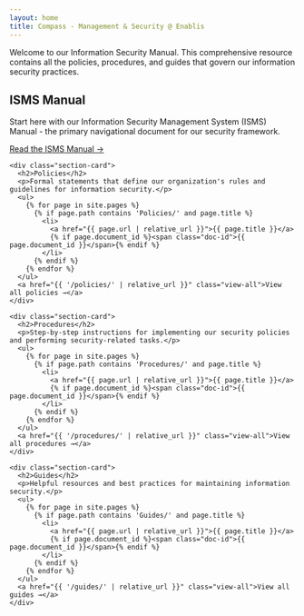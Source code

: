 ```yaml
---
layout: home
title: Compass - Management & Security @ Enablis
---
```


<div class="manual-home">
  
  <p class="manual-intro">
    Welcome to our Information Security Manual. This comprehensive resource contains all the policies, procedures, and guides that govern our information security practices.
  </p>

  <div class="manual-sections">
    <div class="section-card">
      <h2>ISMS Manual</h2>
      <p>Start here with our Information Security Management System (ISMS) Manual - the primary navigational document for our security framework.</p>
      <a href="{{ '/isms-manual/' | relative_url }}" class="view-all">Read the ISMS Manual →</a>
    </div>

    <div class="section-card">
      <h2>Policies</h2>
      <p>Formal statements that define our organization's rules and guidelines for information security.</p>
      <ul>
        {% for page in site.pages %}
          {% if page.path contains 'Policies/' and page.title %}
            <li>
              <a href="{{ page.url | relative_url }}">{{ page.title }}</a>
              {% if page.document_id %}<span class="doc-id">{{ page.document_id }}</span>{% endif %}
            </li>
          {% endif %}
        {% endfor %}
      </ul>
      <a href="{{ '/policies/' | relative_url }}" class="view-all">View all policies →</a>
    </div>

    <div class="section-card">
      <h2>Procedures</h2>
      <p>Step-by-step instructions for implementing our security policies and performing security-related tasks.</p>
      <ul>
        {% for page in site.pages %}
          {% if page.path contains 'Procedures/' and page.title %}
            <li>
              <a href="{{ page.url | relative_url }}">{{ page.title }}</a>
              {% if page.document_id %}<span class="doc-id">{{ page.document_id }}</span>{% endif %}
            </li>
          {% endif %}
        {% endfor %}
      </ul>
      <a href="{{ '/procedures/' | relative_url }}" class="view-all">View all procedures →</a>
    </div>

    <div class="section-card">
      <h2>Guides</h2>
      <p>Helpful resources and best practices for maintaining information security.</p>
      <ul>
        {% for page in site.pages %}
          {% if page.path contains 'Guides/' and page.title %}
            <li>
              <a href="{{ page.url | relative_url }}">{{ page.title }}</a>
              {% if page.document_id %}<span class="doc-id">{{ page.document_id }}</span>{% endif %}
            </li>
          {% endif %}
        {% endfor %}
      </ul>
      <a href="{{ '/guides/' | relative_url }}" class="view-all">View all guides →</a>
    </div>
  </div>
</div>